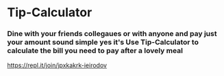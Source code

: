 # Tip-Calculator

### Dine with your friends collegaues or with anyone and pay just your amount sound simple yes it's Use Tip-Calculator to calculate the bill you need to pay after a lovely meal

https://repl.it/join/jpxkakrk-ieirodov
